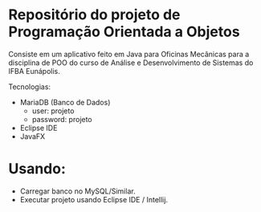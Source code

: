 # Repositório do projeto de Programação Orientada a Objetos

Consiste em um aplicativo feito em Java para Oficinas Mecânicas para a disciplina de POO do curso de Análise e Desenvolvimento de Sistemas do IFBA Eunápolis.

Tecnologias:
- MariaDB (Banco de Dados)
    - user: projeto
    - password: projeto
- Eclipse IDE
- JavaFX

# Usando:
- Carregar banco no MySQL/Similar.
- Executar projeto usando Eclipse IDE / Intellij.

